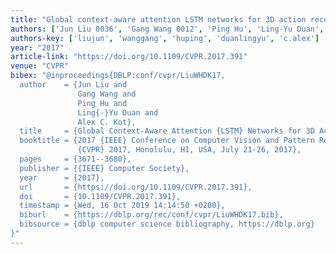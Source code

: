 ```yaml
---
title: "Global context-aware attention LSTM networks for 3D action recognition"
authors: ['Jun Liu 0036', 'Gang Wang 0012', 'Ping Hu', 'Ling-Yu Duan', 'Alex C. Kot']
authors-key: ['liujun', 'wanggang', 'huping', 'duanlingyu', 'c.alex']
year: "2017"
article-link: "https://doi.org/10.1109/CVPR.2017.391"
venue: "CVPR"
bibex: "@inproceedings{DBLP:conf/cvpr/LiuWHDK17,
  author    = {Jun Liu and
               Gang Wang and
               Ping Hu and
               Ling{-}Yu Duan and
               Alex C. Kot},
  title     = {Global Context-Aware Attention {LSTM} Networks for 3D Action Recognition},
  booktitle = {2017 {IEEE} Conference on Computer Vision and Pattern Recognition,
               {CVPR} 2017, Honolulu, HI, USA, July 21-26, 2017},
  pages     = {3671--3680},
  publisher = {{IEEE} Computer Society},
  year      = {2017},
  url       = {https://doi.org/10.1109/CVPR.2017.391},
  doi       = {10.1109/CVPR.2017.391},
  timestamp = {Wed, 16 Oct 2019 14:14:50 +0200},
  biburl    = {https://dblp.org/rec/conf/cvpr/LiuWHDK17.bib},
  bibsource = {dblp computer science bibliography, https://dblp.org}
}"
---
```

